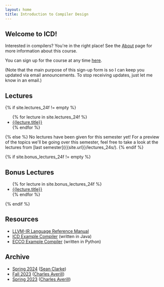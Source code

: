 ```yaml
---
layout: home
title: Introduction to Compiler Design
---
```


## Welcome to ICD!

Interested in compilers? You're in the right place! See the [About]({{site.url}}/about/)
page for more information about this course.

You can sign up for the course at any time [here]({{site.url}}/signup/).

(Note that the main purpose of this sign-up form is so I can keep you updated via email
announcements. To stop receiving updates, just let me know in an email.)

## Lectures

{% if site.lectures_24f != empty %}
  <ul>
    {% for lecture in site.lectures_24f %}
      <li>
        <a href="{{site.url}}{{lecture.url}}">{{lecture.title}}</a>
      </li>
    {% endfor %}
  </ul>
{% else %}
  No lectures have been given for this semester yet!
  For a preview of the topics we'll be going over this semester, feel free to
  take a look at the lectures from [last semester]({{site.url}}/lectures_24s/).
{% endif %}

{% if site.bonus_lectures_24f != empty %}
  ## Bonus Lectures

  <ul>
    {% for lecture in site.bonus_lectures_24f %}
      <li>
        <a href="{{site.url}}{{lecture.url}}">{{lecture.title}}</a>
      </li>
    {% endfor %}
  </ul>
{% endif %}

## Resources

- [LLVM-IR Language Reference Manual](https://llvm.org/docs/LangRef.html)
- [ICD Example Compiler](https://github.com/xarkenz/icd-example) (written in Java)
- [ECCO Example Compiler](https://github.com/CharlesAverill/ECCO) (written in Python)

## Archive

- [Spring 2024]({{site.url}}/lectures_24s/)
  ([Sean Clarke])
- [Fall 2023](https://charlesaverill.github.io/teaching/ICD)
  ([Charles Averill])
- [Spring 2023](https://charlesaverill.github.io/teaching/PCD)
  ([Charles Averill])

[Charles Averill]: https://charlesaverill.github.io/
[Sean Clarke]: https://github.com/xarkenz/
